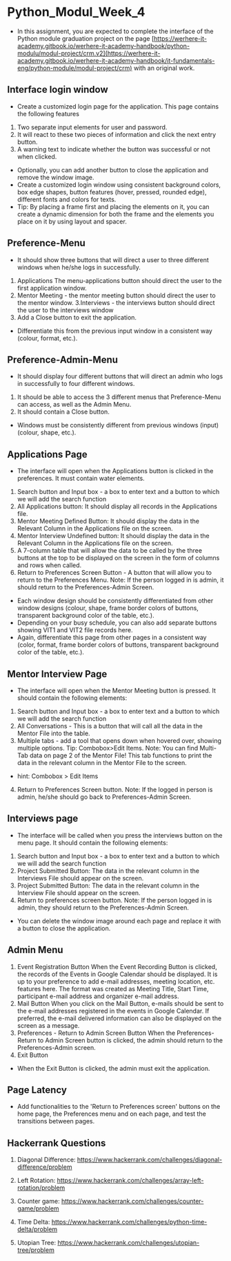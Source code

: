 # Python_Modul_Week_4

* In this assignment, you are expected to complete the interface of the Python module graduation project on the page [https://werhere-it-academy.gitbook.io/werhere-it-academy-handbook/python-modulu/modul-project/crm.v2](https://werhere-it-academy.gitbook.io/werhere-it-academy-handbook/it-fundamentals-eng/python-module/modul-project/crm)  with an original work.

## Interface login window
* Create a customized login page for the application. This page contains the following features
1. Two separate input elements for user and password.
2. It will react to these two pieces of information and click the next entry button.
3. A warning text to indicate whether the button was successful or not when clicked.
* Optionally, you can add another button to close the application and remove the window image.
* Create a customized login window using consistent background colors, box edge shapes, button features (hover, pressed, rounded edge), different fonts and colors for texts.
* Tip: By placing a frame first and placing the elements on it, you can create a dynamic dimension for both the frame and the elements you place on it by using layout and spacer.

## Preference-Menu
* It should show three buttons that will direct a user to three different windows when he/she logs in successfully.
1. Applications The menu-applications button should direct the user to the first application window.
2. Mentor Meeting - the mentor meeting button should direct the user to the mentor window.
3.Interviews - the interviews button should direct the user to the interviews window
4. Add a Close button to exit the application.
* Differentiate this from the previous input window in a consistent way (colour, format, etc.).

## Preference-Admin-Menu
* It should display four different buttons that will direct an admin who logs in successfully to four different windows.
1. It should be able to access the 3 different menus that Preference-Menu can access, as well as the Admin Menu.
2. It should contain a Close button.
* Windows must be consistently different from previous windows (input) (colour, shape, etc.).

## Applications Page
* The interface will open when the Applications button is clicked in the preferences. It must contain water elements.
1. Search button and Input box - a box to enter text and a button to which we will add the search function
2. All Applications button: It should display all records in the Applications file.
3. Mentor Meeting Defined Button: It should display the data in the Relevant Column in the Applications file on the screen.
4. Mentor Interview Undefined button: It should display the data in the Relevant Column in the Applications file on the screen.
5. A 7-column table that will allow the data to be called by the three buttons at the top to be displayed on the screen in the form of columns and rows when called.
6. Return to Preferences Screen Button - A button that will allow you to return to the Preferences Menu. Note: If the person logged in is admin, it should return to the Preferences-Admin Screen.
* Each window design should be consistently differentiated from other window designs (colour, shape, frame border colors of buttons, transparent background color of the table, etc.).
* Depending on your busy schedule, you can also add separate buttons showing VIT1 and VIT2 file records here.
* Again, differentiate this page from other pages in a consistent way (color, format, frame border colors of buttons, transparent background color of the table, etc.).

## Mentor Interview Page
* The interface will open when the Mentor Meeting button is pressed. It should contain the following elements:
1. Search button and Input box - a box to enter text and a button to which we will add the search function
2. All Conversations - This is a button that will call all the data in the Mentor File into the table.
3. Multiple tabs - add a tool that opens down when hovered over, showing multiple options. Tip: Combobox>Edit Items. Note: You can find Multi-Tab data on page 2 of the Mentor File! This tab functions to print the data in the relevant column in the Mentor File to the screen.
* hint: Combobox > Edit Items
4. Return to Preferences Screen button.
Note: If the logged in person is admin, he/she should go back to Preferences-Admin Screen.

## Interviews page
* The interface will be called when you press the interviews button on the menu page. It should contain the following elements:
1. Search button and Input box - a box to enter text and a button to which we will add the search function
2. Project Submitted Button: The data in the relevant column in the Interviews File should appear on the screen.
3. Project Submitted Button: The data in the relevant column in the Interview File should appear on the screen.
4. Return to preferences screen button. Note: If the person logged in is admin, they should return to the Preferences-Admin Screen.
* You can delete the window image around each page and replace it with a button to close the application.

## Admin Menu
1. Event Registration Button
When the Event Recording Button is clicked, the records of the Events in Google Calendar should be displayed. It is up to your preference to add e-mail addresses, meeting location, etc. features here. The format was created as Meeting Title, Start Time, participant e-mail address and organizer e-mail address.
2. Mail Button
When you click on the Mail Button, e-mails should be sent to the e-mail addresses registered in the events in Google Calendar. If preferred, the e-mail delivered information can also be displayed on the screen as a message.
3. Preferences - Return to Admin Screen Button
When the Preferences-Return to Admin Screen button is clicked, the admin should return to the Preferences-Admin screen.
4. Exit Button
* When the Exit Button is clicked, the admin must exit the application.


## Page Latency
* Add functionalities to the 'Return to Preferences screen' buttons on the home page, the Preferences menu and on each page, and test the transitions between pages.


## Hackerrank Questions

1. Diagonal Difference: https://www.hackerrank.com/challenges/diagonal-difference/problem

2. Left Rotation: https://www.hackerrank.com/challenges/array-left-rotation/problem

3. Counter game: https://www.hackerrank.com/challenges/counter-game/problem

4. Time Delta: https://www.hackerrank.com/challenges/python-time-delta/problem

5. Utopian Tree: https://www.hackerrank.com/challenges/utopian-tree/problem
